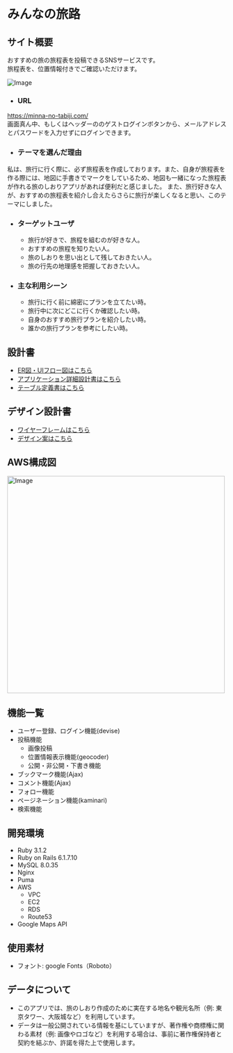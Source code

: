 # みんなの旅路

## サイト概要
おすすめの旅の旅程表を投稿できるSNSサービスです。<br>
旅程表を、位置情報付きでご確認いただけます。

![Image](https://github.com/user-attachments/assets/f30ae373-72b9-4191-8586-890e45eeea99)


- ### URL
https://minna-no-tabiji.com/ <br>
画面真ん中、もしくはヘッダーののゲストログインボタンから、メールアドレスとパスワードを入力せずにログインできます。

- ### テーマを選んだ理由

私は、旅行に行く際に、必ず旅程表を作成しております。また、自身が旅程表を作る際には、地図に手書きでマークをしているため、地図も一緒になった旅程表が作れる旅のしおりアプリがあれば便利だと感じました。
また、旅行好きな人が、おすすめの旅程表を紹介し合えたらさらに旅行が楽しくなると思い、このテーマにしました。

- ### ターゲットユーザ

  - 旅行が好きで、旅程を組むのが好きな人。
  - おすすめの旅程を知りたい人。
  - 旅のしおりを思い出として残しておきたい人。
  - 旅の行先の地理感を把握しておきたい人。

- ### 主な利用シーン

  - 旅行に行く前に綿密にプランを立てたい時。
  - 旅行中に次にどこに行くか確認したい時。
  - 自身のおすすめ旅行プランを紹介したい時。
  - 誰かの旅行プランを参考にしたい時。

## 設計書
- [ER図・UIフロー図はこちら](https://app.diagrams.net/#G1-YS-6yFkuxo5he79xrudsHJI9GZVH0rU#%7B%22pageId%22%3A%22-yT91W0jGG4PveUTrms9%22%7D)
- [アプリケーション詳細設計書はこちら](https://docs.google.com/spreadsheets/d/17Q9Fz1kNpNv5muBtrOj0HQ6NsExVsC66fTzZZlE0Vao/edit?gid=549108681#gid=549108681)
- [テーブル定義書はこちら](https://docs.google.com/spreadsheets/d/1ccuTQBmAbBUtC1A0iU8rwdNNuAHLwu6gyJ1eA8egO_U/edit?gid=1185360574#gid=1185360574)

## デザイン設計書
- [ワイヤーフレームはこちら](https://drive.google.com/drive/u/0/folders/1kxbK5zYJV_fjiNzLyECHX6o2nWog18-H)
- [デザイン案はこちら](https://drive.google.com/drive/u/0/folders/1kxbK5zYJV_fjiNzLyECHX6o2nWog18-H)

## AWS構成図
<img src="https://github.com/user-attachments/assets/d7d7ccbc-0cbe-4f8c-bccf-c9d1bd263dfc" alt="Image" width="500">

## 機能一覧
- ユーザー登録、ログイン機能(devise)
- 投稿機能
  - 画像投稿
  - 位置情報表示機能(geocoder)
  - 公開・非公開・下書き機能
- ブックマーク機能(Ajax)
- コメント機能(Ajax)
- フォロー機能
- ページネーション機能(kaminari)
- 検索機能

## 開発環境
- Ruby 3.1.2
- Ruby on Rails 6.1.7.10
- MySQL 8.0.35
- Nginx
- Puma
- AWS
  - VPC
  - EC2
  - RDS
  - Route53
- Google Maps API

## 使用素材
- フォント: google Fonts（Roboto）

## データについて
- このアプリでは、旅のしおり作成のために実在する地名や観光名所（例: 東京タワー、大阪城など）を利用しています。
- データは一般公開されている情報を基にしていますが、著作権や商標権に関わる素材（例: 画像やロゴなど）を利用する場合は、事前に著作権保持者と契約を結ぶか、許諾を得た上で使用します。
